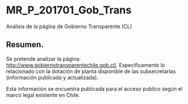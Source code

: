 # MR_P_201701_Gob_Trans
Análisis de la página de Gobierno Transparente (CL)

## Resumen.
Se pretende analizar la página: <http://www.gobiernotransparentechile.gob.cl/>. Específicamente lo relacionado con la dotación de planta disponible de las subsecretarías (información publicada y actualizada).

Esta información se encuentra publicada para el acceso publico según el marco legal existente en Chile.

